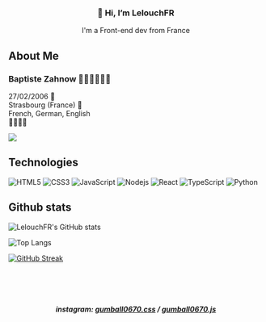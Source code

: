 <h3 align="center">👋 Hi, I’m LelouchFR</h3>
<p align="center">I'm a Front-end dev from France</p>

## About Me
<h3>Baptiste Zahnow 👨🏻‍💻👨🏻‍🎓</h3>
<p>27/02/2006 🎉<br>
Strasbourg (France) 📍<br>
French, German, English <br>
🐱‍👤🐱‍💻</p>


![](https://komarev.com/ghpvc/?username=LelouchFR&label=visitors)


## Technologies

![HTML5](https://img.shields.io/badge/-HTML5-E34F26?style=flat-square&logo=html5&logoColor=white)
![CSS3](https://img.shields.io/badge/-CSS3-1572B6?style=flat-square&logo=css3)
![JavaScript](https://img.shields.io/badge/-JavaScript-black?style=flat-square&logo=javascript)
![Nodejs](https://img.shields.io/badge/-Nodejs-black?style=flat-square&logo=Node.js)
![React](https://img.shields.io/badge/-React-black?style=flat-square&logo=react)
![TypeScript](https://img.shields.io/badge/-TypeScript-007ACC?style=flat-square&logo=typescript)
![Python](https://img.shields.io/badge/-Python-black?style=flat-square&logo=Python)


## Github stats

![LelouchFR's GitHub stats](https://github-readme-stats-git-masterrstaa-rickstaa.vercel.app/api?username=LelouchFR&theme=github_dark)


![Top Langs](https://github-readme-stats-git-masterrstaa-rickstaa.vercel.app/api/top-langs/?username=LelouchFR&theme=github_dark)


[![GitHub Streak](https://streak-stats.demolab.com/?user=LelouchFR&theme=github-dark-blue)](https://git.io/streak-stats)



<br><br><br>
<h5 align="center">instagram: <a href="https://www.instagram.com/gumball0670.css">gumball0670.css</a> / <a href="https://www.instagram.com/gumball0670.js">gumball0670.js</a></h5>
